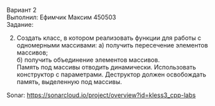 Вариант 2\
Выполнил: Ефимчик Максим 450503\
Задание:

2. Создать класс, в котором реализовать функции для работы с одномерными массивами:
   а) получить пересечение элементов массивов;\
   б) получить объединение элементов массивов.\
   Память под массивы отводить динамически. Использовать конструктор с параметрами. Деструктор должен освобождать память, выделенную под массивы.

Sonar: https://sonarcloud.io/project/overview?id=kless3_cpp-labs


